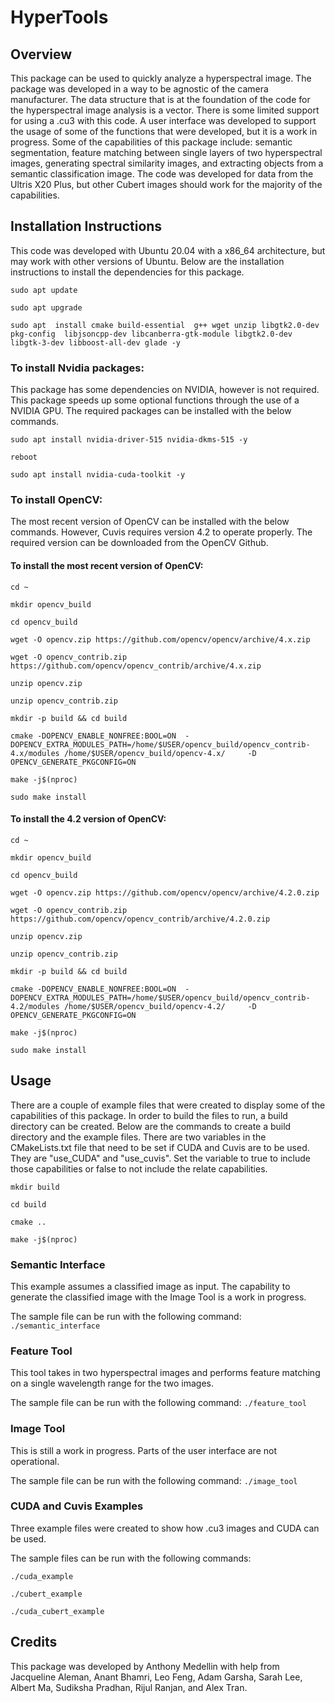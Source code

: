 # HyperTools
## Overview
This package can be used to quickly analyze a hyperspectral image. The package was developed in a way to be agnostic of the camera manufacturer. The data structure that is at the foundation of the code for the hyperspectral image analysis is a vector<Mat>. There is some limited support for using a .cu3 with this code. A user interface was developed to support the usage of some of the functions that were developed, but it is a work in progress. Some of the capabilities of this package include: semantic segmentation, feature matching between single layers of two hyperspectral images, generating spectral similarity images, and extracting objects from a semantic classification image. The code was developed for data from the Ultris X20 Plus, but other Cubert images should work for the majority of the capabilities. 

## Installation Instructions
This code was developed with Ubuntu 20.04 with a x86_64 architecture, but may work with other versions of Ubuntu.
Below are the installation instructions to install the dependencies for this package. 

`sudo apt update`

`sudo apt upgrade`

`sudo apt  install cmake build-essential  g++ wget unzip libgtk2.0-dev pkg-config  libjsoncpp-dev libcanberra-gtk-module libgtk2.0-dev libgtk-3-dev libboost-all-dev glade -y`

### To install Nvidia packages:
 This package has some dependencies on NVIDIA, however is not required. This package speeds up some optional functions through the use of a NVIDIA GPU. The required packages can be installed with the below commands. 

`sudo apt install nvidia-driver-515 nvidia-dkms-515 -y `

`reboot`

`sudo apt install nvidia-cuda-toolkit -y`

### To install OpenCV:
The most recent version of OpenCV can be installed with the below commands. However, Cuvis requires version 4.2 to operate properly. The required version can be downloaded from the OpenCV Github. 

#### To install the most recent version of OpenCV:

`cd ~`

`mkdir opencv_build`

`cd opencv_build`


`wget -O opencv.zip https://github.com/opencv/opencv/archive/4.x.zip`

`wget -O opencv_contrib.zip https://github.com/opencv/opencv_contrib/archive/4.x.zip`

`unzip opencv.zip`

`unzip opencv_contrib.zip`

`mkdir -p build && cd build`

`cmake -DOPENCV_ENABLE_NONFREE:BOOL=ON  -DOPENCV_EXTRA_MODULES_PATH=/home/$USER/opencv_build/opencv_contrib-4.x/modules /home/$USER/opencv_build/opencv-4.x/     -D OPENCV_GENERATE_PKGCONFIG=ON `

`make -j$(nproc)`

`sudo make install`

#### To install the 4.2 version of OpenCV:

`cd ~`

`mkdir opencv_build`

`cd opencv_build`


`wget -O opencv.zip https://github.com/opencv/opencv/archive/4.2.0.zip`

`wget -O opencv_contrib.zip https://github.com/opencv/opencv_contrib/archive/4.2.0.zip`

`unzip opencv.zip`

`unzip opencv_contrib.zip`

`mkdir -p build && cd build`

`cmake -DOPENCV_ENABLE_NONFREE:BOOL=ON  -DOPENCV_EXTRA_MODULES_PATH=/home/$USER/opencv_build/opencv_contrib-4.2/modules /home/$USER/opencv_build/opencv-4.2/     -D OPENCV_GENERATE_PKGCONFIG=ON `

`make -j$(nproc)`

`sudo make install`




## Usage
There are a couple of example files that were created to display some of the capabilities of this package. In order to build the files to run, a build directory can be created. Below are the commands to create a build directory and the example files. There are two variables in the CMakeLists.txt file that need to be set if CUDA and Cuvis are to be used. They are "use_CUDA" and "use_cuvis". Set the variable to true to include those capabilities or false to not include the relate capabilities. 

`mkdir build`

`cd build`

`cmake ..`

`make -j$(nproc)`


### Semantic Interface
This example assumes a classified image as input. The capability to generate the classified image with the Image Tool is a work in progress. 

The sample file can be run with the following command:
`./semantic_interface`

### Feature Tool
This tool takes in two hyperspectral images and performs feature matching on a single wavelength range for the two images. 

The sample file can be run with the following command:
`./feature_tool`

### Image Tool
This is still a work in progress. Parts of the user interface are not operational. 

The sample file can be run with the following command:
`./image_tool`

### CUDA and Cuvis Examples
Three example files were created to show how .cu3 images and CUDA can be used.  

The sample files can be run with the following commands:

`./cuda_example`

`./cubert_example`

`./cuda_cubert_example`




## Credits
This package was developed by Anthony Medellin with help from Jacqueline Aleman, Anant Bhamri, Leo Feng, Adam Garsha, Sarah Lee, Albert Ma, Sudiksha Pradhan, Rijul Ranjan, and Alex Tran. 
